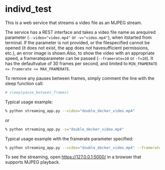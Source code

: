 # indivd_test

This is a web service that streams a video file as an MJPEG stream.

The service has a REST interface and takes a video file name as arequired parameter (`--video="video.mp4"` or `-v="video.mp4"`), when itstarted from terminal. If the parameter is not provided, or the filespecified cannot be opened (it does not exist, the app does not havesufficient permissions, etc.), an error image is shown.Also, to show the video with an appropriate speed, a framerateparameter can be passed (`--framerate=10` or `-f=10`). It has the defaultvalue of 30 frames per second, and limited to `MIN_FRAMERATE <= framerate <= MAX_FRAMERATE`.

To remove any pauses between frames, simply comment the line with the sleep function call:
```python
# sleep(pause_between_frames)
```
Typical usage example:
```bash
% python streaming_app.py --video="double_decker_video.mp4"
```
or
```bash
% python streaming_app.py -v="double_decker_video.mp4"
```
Typical usage example with the framerate parameter specified:
```bash
% python streaming_app.py --video="double_decker_video.mp4" --framerate=10
```
To see the streaming, open https://127.0.0.1:5000/ in a browser that supports MJPEG playback.
